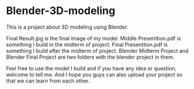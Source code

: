 # Blender-3D-modeling
This is a project about 3D modeling using Blender.

Final Result.jpg is the final image of my model.
Middle Presenttion.pdf is something I build in the midterm of project.
Final Presenttion.pdf is something I build after the midterm of project.
Blender Midterm Project and Blender Final Project are two folders with the blender project in them.

Feel free to use the model I build and if you have any idea or question, welcome to tell me.
And I hope you guys can also upload your project so that we can learn from each other.
